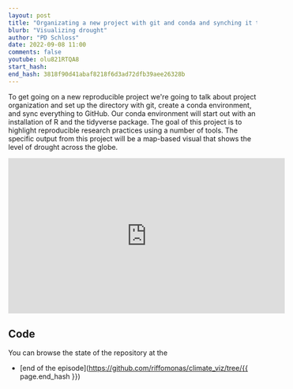 ```yaml
---
layout: post
title: "Organizating a new project with git and conda and synching it to GitHub (CC246)"
blurb: "Visualizing drought"
author: "PD Schloss"
date: 2022-09-08 11:00
comments: false
youtube: olu821RTQA8
start_hash: 
end_hash: 3818f90d41abaf8218f6d3ad72dfb39aee26328b
---
```


To get going on a new reproducible project we're going to talk about project organization and set up the directory with git, create a conda environment, and sync everything to GitHub. Our conda environment will start out with an installation of R and the tidyverse package. The goal of this project is to highlight reproducible research practices using a number of tools. The specific output from this project will be a map-based visual that shows the level of drought across the globe.

<iframe style="margin: 0 auto;display:block;" width="560" height="315" src="https://www.youtube.com/embed/{{ page.youtube }}" frameborder="0" allow="accelerometer; autoplay; encrypted-media; gyroscope; picture-in-picture" allowfullscreen></iframe>

## Code

You can browse the state of the repository at the
<!-- * [beginning of the episode](https://github.com/riffomonas/climate_viz/tree/{{ page.start_hash }}) -->
* [end of the episode](https://github.com/riffomonas/climate_viz/tree/{{ page.end_hash }})
